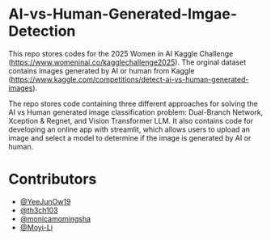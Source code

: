 # AI-vs-Human-Generated-Imgae-Detection
This repo stores codes for the 2025 Women in AI Kaggle Challenge (https://www.womeninai.co/kagglechallenge2025). The orginal dataset contains images generated by AI or human from Kaggle (https://www.kaggle.com/competitions/detect-ai-vs-human-generated-images).

The repo stores code containing three different approaches for solving the AI vs Human generated image classification problem: Dual-Branch Network, Xception & Regnet, and Vision Transformer LLM. It also contains code for developing an online app with streamlit, which allows users to upload an image and select a model to determine if the image is generated by AI or human. 

# Contributors
- [@YeeJunOw19](https://github.com/YeeJunOw19)
- [@th3ch103](https://github.com/th3ch103)
- [@monicamomingsha](https://github.com/monicamomingsha)
- [@Moyi-Li](https://github.com/Moyi-Li)
